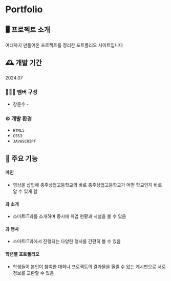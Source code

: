# Portfolio

## 🖥 프로젝트 소개
여태까지 만들어온 프로젝트를 정리한 포트폴리오 사이트입니다

## 🕰 개발 기간
2024.07

### 🧑‍🤝‍🧑 멤버 구성
 - 장준수 - 

### ⚙ 개발 환경
 - `HTML5`
 - `CSS3`
 - `JAVASCRIPT`

## 📌 주요 기능
#### 메인
 - 영상을 삽입해 충주상업고등학교의 바로 충주상업고등학교가 어떤 학교인지 바로 알 수 있게 함
#### 과 소개
 - 스마트IT과를 소개하며 동시에 취업 현황과 시설을 볼 수 있음
#### 과 행사
 - 스마트IT과에서 진행되는 다양한 행사를 간편히 볼 수 있음
#### 학년별 포트폴리오
 - 학생들이 본인이 참여한 대회나 프로젝트의 결과물을 올릴 수 있는 게시판으로 서로 정보를 교환할 수 있음
